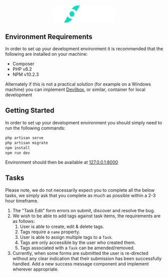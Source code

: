 <p align="center">
    <img width="200px" src="./public/assets/logo.png" alt="Build Status">
</p>


## Environment Requirements

In order to set up your development environment it is recommended that the following are installed on your machine:

- Composer
- PHP v8.2
- NPM v10.2.3

Alternately if this is not a practical solution (for example on a Windows machine) you can implement 
[Devilbox](http://devilbox.org/), or similar, container for local development

## Getting Started

In order to set up your development environment you should simply need to run the following commands:

```shell
php artisan serve
php artisan migrate
npm install
npm run dev
```

Environment should then be available at [127.0.0.1:8000](http://127.0.0.1:8000)

## Tasks

Please note, we do not necessarily expect you to complete all the below tasks, we simply ask
that you complete as much as possible within a 2-3 hour timeframe.

1. The "Task Edit" form errors on submit, discover and resolve the bug.
2. We wish to be able to add tags against task items, the requirements are as follows:
   1. User is able to create, edit & delete tags.
   2. Tags require a `name` property.
   3. User is able to assign multiple tags to a `Task`.
   4. Tags are only accessible by the user who created them.
   5. Tags associated with a `Task` can be amended/removed.
3. Currently, when some forms are submitted the user is re-directed without any clear 
indication that their submission has been successfully handled. Add a new success message
component and implement wherever appropriate.

